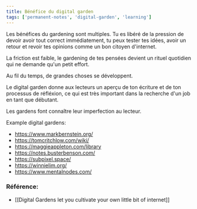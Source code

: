 ```yaml
---
title: Bénéfice du digital garden 
tags: ['permanent-notes', 'digital-garden', 'learning']
---
```


Les bénéfices du gardening sont multiples.
Tu es libéré de la pression de devoir avoir tout correct immédiatement, tu peux tester tes idées, avoir un retour et revoir tes opinions comme un bon citoyen d'internet.

La friction est faible, le gardening de tes pensées devient un rituel quotidien qui ne demande qu'un petit effort.

Au fil du temps, de grandes choses se développent.

Le digital garden donne aux lecteurs un aperçu de ton écriture et de ton processus de réfléxion, ce qui est très important dans la recherche d'un job en tant que débutant.

Les gardens font connaître leur imperfection au lecteur.

Example digital gardens:
- https://www.markbernstein.org/
- https://tomcritchlow.com/wiki/
- https://maggieappleton.com/library
- https://notes.busterbenson.com/
- https://subpixel.space/
- https://winnielim.org/
- https://www.mentalnodes.com/


### Référence:
- [[Digital Gardens let you cultivate your own little bit of internet]]